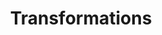 ---
title: Transformations
eleventyNavigation:
  title: Transformations
  key: dg_2d_more_complexity
  parent: dg_2d
  order: 8
template: "../de/2d/05_2-transformations.md"
---